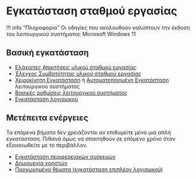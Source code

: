 # Εγκατάσταση σταθμού εργασίας

!!! info "Πληροφορία"
    Οι οδηγίες που ακολουθούν καλύπτουν την έκδοση του λειτουργικού συστήματος Microsoft Windows 11

## Βασική εγκατάσταση

- [Ελάχιστες Απαιτήσεις υλικού σταθμού εργασίας](requirements.md)
- [Έλεγχος Συμβατότητας υλικού σταθμού εργασίας](compatibility.md)
- [Χειροκίνητη Eγκατάσταση](installation/index.md) ή [Αυτοματοποιημένη Εγκατάσταση](installation/unattended/index.md) λειτουργικού συστήματος
- [Βασικές ρυθμίσεις λειτουργικού συστήματος](basic-settings/index.md)
- [Εγκατάσταση λογισμικού](../software/index.md)

## Μετέπειτα ενέργειες

Τα επόμενα βήματα δεν χρειάζονται αν επιθυμείτε μόνο μια απλή εγκατάσταση. Πιθανά όμως να απαιτηθούν σε επόμενο χρόνο όταν εξοικειωθείτε με το περιβάλλον.

- [Εγκατάσταση περιφερειακών συσκευών](peripherals.md)
- [Δημιουργία χρηστών](create-users.md)
- [Προχωρημένα θέματα (εγκατάσταση επιπλέον λογισμικού)](../software/advanced/index.md)
